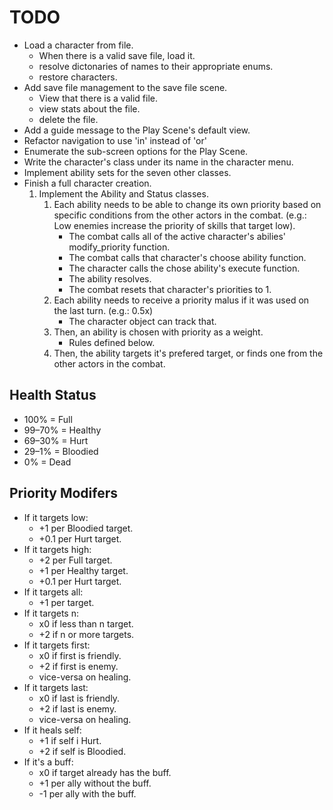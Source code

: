 # TODO

- Load a character from file.
    - When there is a valid save file, load it.
    - resolve dictonaries of names to their appropriate enums.
    - restore characters.
- Add save file management to the save file scene.
    - View that there is a valid file.
    - view stats about the file.
    - delete the file.
- Add a guide message to the Play Scene's default view.
- Refactor navigation to use 'in' instead of 'or'
- Enumerate the sub-screen options for the Play Scene.
- Write the character's class under its name in the character menu.
- Implement ability sets for the seven other classes.
- Finish a full character creation.
    1. Implement the Ability and Status classes.
        1. Each ability needs to be able to change its own priority based on specific conditions from the other actors in the combat. (e.g.: Low enemies increase the priority of skills that target low).
            - The combat calls all of the active character's abilies' modify_priority function.
            - The combat calls that character's choose ability function.
            - The character calls the chose ability's execute function.
            - The ability resolves.
            - The combat resets that character's priorities to 1.
        2. Each ability needs to receive a priority malus if it was used on the last turn. (e.g.: 0.5x)
            - The character object can track that.
        3. Then, an ability is chosen with priority as a weight.
            - Rules defined below.
        4. Then, the ability targets it's prefered target, or finds one from the other actors in the combat.

## Health Status

- 100% = Full
- 99–70% = Healthy
- 69–30% = Hurt
- 29–1% = Bloodied
- 0% = Dead

## Priority Modifers

- If it targets low:
    - +1 per Bloodied target.
    - +0.1 per Hurt target.
- If it targets high:
    - +2 per Full target.
    - +1 per Healthy target.
    - +0.1 per Hurt target.
- If it targets all:
    - +1 per target.
- If it targets n:
    - x0 if less than n target.
    - +2 if n or more targets.
- If it targets first:
    - x0 if first is friendly.
    - +2 if first is enemy.
    - vice-versa on healing.
- If it targets last:
    - x0 if last is friendly.
    - +2 if last is enemy.
    - vice-versa on healing.
- If it heals self:
    - +1 if self i Hurt.
    - +2 if self is Bloodied.
- If it's a buff:
    - x0 if target already has the buff.
    - +1 per ally without the buff.
    - -1 per ally with the buff.